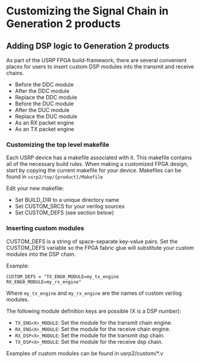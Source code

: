 # Customizing the Signal Chain in Generation 2 products

## Adding DSP logic to Generation 2 products

As part of the USRP FPGA build-framework, there are several convenient places
for users to insert custom DSP modules into the transmit and receive chains.

- Before the DDC module
- After the DDC module
- Replace the DDC module
- Before the DUC module
- After the DUC module
- Replace the DUC module
- As an RX packet engine
- As an TX packet engine

### Customizing the top level makefile

Each USRP device has a makefile associated with it. This makefile contains all
of the necessary build rules. When making a customized FPGA design, start by
copying the current makefile for your device. Makefiles can be found in
`usrp2/top/{product}/Makefile`

Edit your new makefile:
- Set BUILD_DIR to a unique directory name
- Set CUSTOM_SRCS for your verilog sources
- Set CUSTOM_DEFS (see section below)

### Inserting custom modules

CUSTOM_DEFS is a string of space-separate key-value pairs. Set the CUSTOM_DEFS
variable so the FPGA fabric glue will substitute your custom modules into the
DSP chain.

Example:

    CUSTOM_DEFS = "TX_ENG0_MODULE=my_tx_engine RX_ENG0_MODULE=my_rx_engine"

Where `my_tx_engine` and `my_rx_engine` are the names of custom verilog modules.

The following module definition keys are possible (X is a DSP number):

- `TX_ENG<X>_MODULE`: Set the module for the transmit chain engine.
- `RX_ENG<X>_MODULE`: Set the module for the receive chain engine.
- `RX_DSP<X>_MODULE`: Set the module for the transmit dsp chain.
- `TX_DSP<X>_MODULE`: Set the module for the receive dsp chain.

Examples of custom modules can be found in usrp2/custom/*.v

